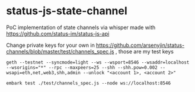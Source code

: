 # status-js-state-channel

PoC implementation of state channels via whisper made with https://github.com/status-im/status-js-api  
 
Change private keys for your own in https://github.com/arsenyjin/status-channels/blob/master/test/channels_spec.js , those are my test keys

```
geth --testnet --syncmode=light --ws --wsport=8546 --wsaddr=localhost --wsorigins="*" --rpc --maxpeers=25 --shh --shh.pow=0.002 --wsapi=eth,net,web3,shh,admin --unlock "<account 1>, <account 2>"
```

```
embark test ./test/channels_spec.js --node ws://localhost:8546
```
